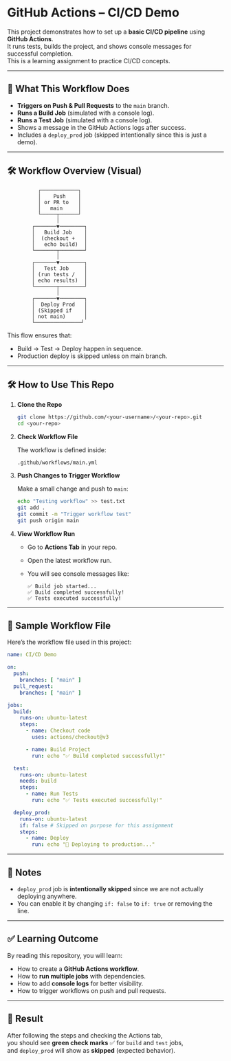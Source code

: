 # GitHub Actions – CI/CD Demo

This project demonstrates how to set up a **basic CI/CD pipeline** using **GitHub Actions**.  
It runs tests, builds the project, and shows console messages for successful completion.  
This is a learning assignment to practice CI/CD concepts.

---

## 📌 What This Workflow Does

- **Triggers on Push & Pull Requests** to the `main` branch.
- **Runs a Build Job** (simulated with a console log).
- **Runs a Test Job** (simulated with a console log).
- Shows a message in the GitHub Actions logs after success.
- Includes a `deploy_prod` job (skipped intentionally since this is just a demo).

---

## 🛠️ Workflow Overview (Visual)

```text
          ┌────────────┐
          │    Push    │
          │ or PR to   │
          │   main     │
          └─────┬──────┘
                │
        ┌───────▼────────┐
        │   Build Job    │
        │  (checkout +   │
        │   echo build)  │
        └───────┬────────┘
                │
        ┌───────▼────────┐
        │   Test Job     │
        │ (run tests /   │
        │ echo results)  │
        └───────┬────────┘
                │
        ┌───────▼────────┐
        │  Deploy Prod   │
        │ (Skipped if    │
        │ not main)      │
        └───────────────┘
```

This flow ensures that:
- Build → Test → Deploy happen in sequence.
- Production deploy is skipped unless on main branch.

---

## 🛠️ How to Use This Repo

1. **Clone the Repo**

   ```bash
   git clone https://github.com/<your-username>/<your-repo>.git
   cd <your-repo>
   ```

2. **Check Workflow File**

   The workflow is defined inside:

   ```
   .github/workflows/main.yml
   ```

3. **Push Changes to Trigger Workflow**

   Make a small change and push to `main`:

   ```bash
   echo "Testing workflow" >> test.txt
   git add .
   git commit -m "Trigger workflow test"
   git push origin main
   ```

4. **View Workflow Run**

   - Go to **Actions Tab** in your repo.
   - Open the latest workflow run.
   - You will see console messages like:

     ```
     ✅ Build job started...
     ✅ Build completed successfully!
     ✅ Tests executed successfully!
     ```

---

## 🧪 Sample Workflow File

Here’s the workflow file used in this project:

```yaml
name: CI/CD Demo

on:
  push:
    branches: [ "main" ]
  pull_request:
    branches: [ "main" ]

jobs:
  build:
    runs-on: ubuntu-latest
    steps:
      - name: Checkout code
        uses: actions/checkout@v3

      - name: Build Project
        run: echo "✅ Build completed successfully!"

  test:
    runs-on: ubuntu-latest
    needs: build
    steps:
      - name: Run Tests
        run: echo "✅ Tests executed successfully!"

  deploy_prod:
    runs-on: ubuntu-latest
    if: false # Skipped on purpose for this assignment
    steps:
      - name: Deploy
        run: echo "🚀 Deploying to production..."
```

---

## 📖 Notes

- `deploy_prod` job is **intentionally skipped** since we are not actually deploying anywhere.
- You can enable it by changing `if: false` to `if: true` or removing the line.

---

## ✅ Learning Outcome

By reading this repository, you will learn:

- How to create a **GitHub Actions workflow**.
- How to **run multiple jobs** with dependencies.
- How to add **console logs** for better visibility.
- How to trigger workflows on push and pull requests.

---

## 🎯 Result

After following the steps and checking the Actions tab,  
you should see **green check marks** ✅ for `build` and `test` jobs,  
and `deploy_prod` will show as **skipped** (expected behavior).
